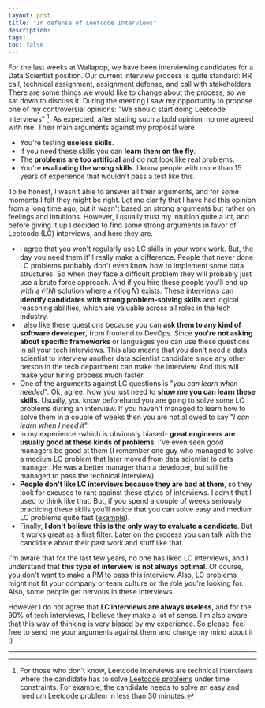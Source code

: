 ```yaml
---
layout: post
title: "In defense of Leetcode Interviews" 
description: 
tags:
toc: false
---
```


For the last weeks at Wallapop, we have been interviewing candidates for a Data Scientist position. Our current interview process is quite standard: HR call, technical assignment, assignment defense, and call with stakeholders. There are some things we would like to change about the process, so we sat down to discuss it. During the meeting I saw my opportunity to propose one of my controversial opinions: "We should start doing Leetcode interviews" [^1]. As expected, after stating such a bold opinion, no one agreed with me. Their main arguments against my proposal were

- You're testing **useless skills**.
- If you need these skills you can **learn them on the fly**.
- The **problems are too artificial** and do not look like real problems.
- You're **evaluating the wrong skills**. I know people with more than 15 years of experience that wouldn't pass a test like this.


To be honest, I wasn't able to answer all their arguments, and for some moments I felt they might be right. Let me clarify that I have had this opinion from a long time ago, but it wasn't based on strong arguments but rather on feelings and intuitions. However, I usually trust my intuition quite a lot, and before giving it up I decided to find some strong arguments in favor of Leetcode (LC) interviews, and here they are.

- I agree that you won't regularly use LC skills in your work work. But, the day you need them it'll really make a difference. People that never done LC problems probably don't even know how to implement some data structures. So when they face a difficult problem they will probably just use a brute force approach. And if you hire these people you'll end up with a $\mathcal{O}(N)$ solution where a $\mathcal{O}(\log N)$ exists. These interviews can **identify candidates with strong problem-solving skills** and logical reasoning abilities, which are valuable across all roles in the tech industry.
- I also like these questions because you can **ask them to any kind of software developer**, from frontend to DevOps. Since **you're not asking about specific frameworks** or languages you can use these questions in all your tech interviews. This also means that you don't need a data scientist to interview another data scientist candidate since any other person in the tech department can make the interview. And this will make your hiring process much faster.
- One of the arguments against LC questions is "*you can learn when needed*". Ok, agree. Now you just need to **show me you can learn these skills**. Usually, you know beforehand you are going to solve some LC problems during an interview. If you haven't managed to learn how to solve them in a couple of weeks then you are not allowed to say "*I can learn when I need it*".
- In my experience -which is obviously biased- **great engineers are usually good at these kinds of problems**. I've even seen good managers be good at them (I remember one guy who managed to solve a medium LC problem that later moved from data scientist to data manager. He was a better manager than a developer, but still he managed to pass the technical interview).
- **People don't like LC interviews because they are bad at them**, so they look for excuses to rant against these styles of interviews. I admit that I used to think like that. But, if you spend a couple of weeks seriously practicing these skills you'll notice that you can solve easy and medium LC problems quite fast ([example](https://www.reddit.com/r/cscareerquestions/comments/iyv0qd/in_defense_of_leetcode/)).
- Finally, **I don't believe this is the only way to evaluate a candidate**. But it works great as a first filter. Later on the process you can talk with the candidate about their past work and stuff like that.

I'm aware that for the last few years, no one has liked LC interviews, and I understand that **this type of interview is not always optimal**. Of course, you don't want to make a PM to pass this interview. Also, LC problems might not fit your company or team culture or the role you're looking for. Also, some people get nervous in these interviews.

However I do not agree that **LC interviews are always useless**, and for the 90% of tech interviews, I believe they make a lot of sense. I'm also aware that this way of thinking is very biased by my experience. So please, feel free to send me your arguments against them and change my mind about it :)


---

[^1]: For those who don't know, Leetcode interviews are technical interviews where the candidate has to solve [Leetcode problems](https://leetcode.com/problemset/) under time constraints. For example, the candidate needs to solve an easy and medium Leetcode problem in less than 30 minutes.
